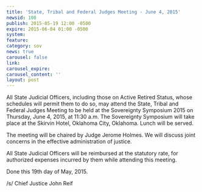 ```yaml
---
title: 'State, Tribal and Federal Judges Meeting - June 4, 2015'
newsid: 108
publish: 2015-05-19 12:00 -0500
expire: 2015-06-04 01:00 -0500
system: 
feature: 
category: sov
news: true
carousel: false
link: 
carousel_expire: 
carousel_content: ''
layout: post
---
```

<p>All State Judicial Officers, including those on Active Retired Status, whose
schedules will permit them to do so, may attend the State, Tribal and Federal Judges
Meeting to be held at the Sovereignty Symposium 2015 on Thursday, June 4, 2015, at
11:30 a.m. The Sovereignty Symposium will take place at the Skirvin Hotel, Oklahoma City,
Oklahoma. Lunch will be served.</p>
<p>The meeting will be chaired by Judge Jerome Holmes. We will discuss joint
concerns in the effective administration of justice.</p>
<p>All State Judicial Officers will be reimbursed at the statutory rate, for authorized
expenses incurred by them while attending this meeting.</p>
<p>Done this 19th day of May, 2015.</p>
<p>/s/ Chief Justice John Reif</p>